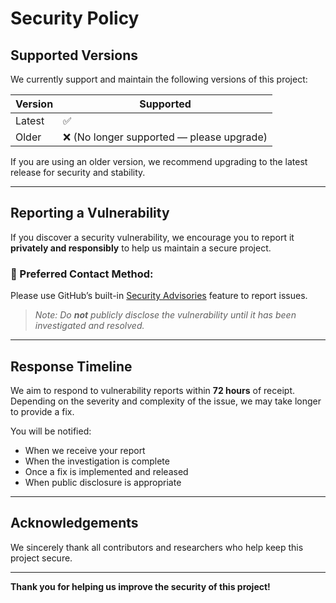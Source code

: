 # Security Policy

## Supported Versions

We currently support and maintain the following versions of this project:

| Version | Supported |
|---------|------------|
| Latest  | ✅ |
| Older   | ❌ (No longer supported — please upgrade) |

If you are using an older version, we recommend upgrading to the latest release for security and stability.

---

## Reporting a Vulnerability

If you discover a security vulnerability, we encourage you to report it **privately and responsibly** to help us maintain a secure project.

### 📧 Preferred Contact Method:
Please use GitHub’s built-in [Security Advisories](https://docs.github.com/en/code-security/security-advisories/guidance-on-reporting-and-writing/privately-reporting-a-security-vulnerability) feature to report issues.

> _Note: Do **not** publicly disclose the vulnerability until it has been investigated and resolved._

---

## Response Timeline

We aim to respond to vulnerability reports within **72 hours** of receipt. Depending on the severity and complexity of the issue, we may take longer to provide a fix.

You will be notified:
- When we receive your report
- When the investigation is complete
- Once a fix is implemented and released
- When public disclosure is appropriate

---

## Acknowledgements

We sincerely thank all contributors and researchers who help keep this project secure.

---

**Thank you for helping us improve the security of this project!**
